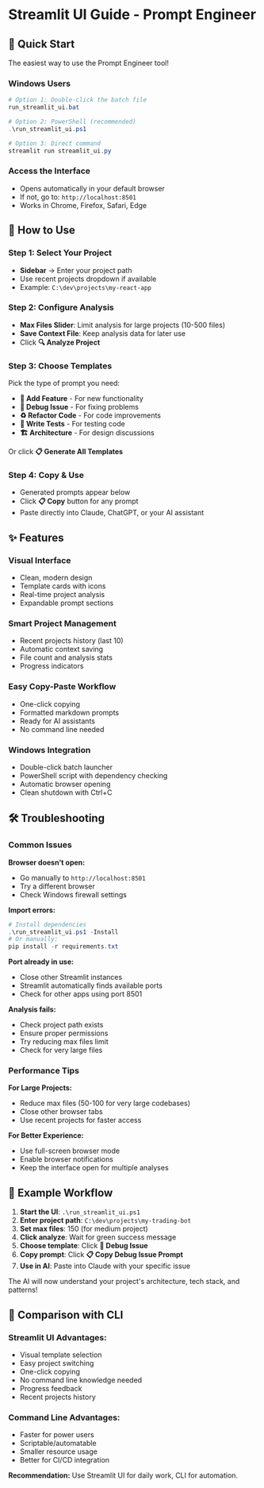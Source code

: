 # Streamlit UI Guide - Prompt Engineer

## 🚀 Quick Start

The easiest way to use the Prompt Engineer tool!

### **Windows Users**
```powershell
# Option 1: Double-click the batch file
run_streamlit_ui.bat

# Option 2: PowerShell (recommended)
.\run_streamlit_ui.ps1

# Option 3: Direct command
streamlit run streamlit_ui.py
```

### **Access the Interface**
- Opens automatically in your default browser
- If not, go to: `http://localhost:8501`
- Works in Chrome, Firefox, Safari, Edge

## 🎯 How to Use

### **Step 1: Select Your Project** 
- **Sidebar** → Enter your project path
- Use recent projects dropdown if available
- Example: `C:\dev\projects\my-react-app`

### **Step 2: Configure Analysis**
- **Max Files Slider**: Limit analysis for large projects (10-500 files)
- **Save Context File**: Keep analysis data for later use
- Click **🔍 Analyze Project**

### **Step 3: Choose Templates**
Pick the type of prompt you need:

- **🚀 Add Feature** - For new functionality
- **🔧 Debug Issue** - For fixing problems  
- **♻️ Refactor Code** - For code improvements
- **🧪 Write Tests** - For testing code
- **🏗️ Architecture** - For design discussions

Or click **📋 Generate All Templates**

### **Step 4: Copy & Use**
- Generated prompts appear below
- Click **📋 Copy** button for any prompt
- Paste directly into Claude, ChatGPT, or your AI assistant

## ✨ Features

### **Visual Interface**
- Clean, modern design
- Template cards with icons
- Real-time project analysis
- Expandable prompt sections

### **Smart Project Management**
- Recent projects history (last 10)
- Automatic context saving
- File count and analysis stats
- Progress indicators

### **Easy Copy-Paste Workflow**
- One-click copying
- Formatted markdown prompts
- Ready for AI assistants
- No command line needed

### **Windows Integration**
- Double-click batch launcher
- PowerShell script with dependency checking
- Automatic browser opening
- Clean shutdown with Ctrl+C

## 🛠 Troubleshooting

### **Common Issues**

**Browser doesn't open:**
- Go manually to `http://localhost:8501`
- Try a different browser
- Check Windows firewall settings

**Import errors:**
```powershell
# Install dependencies
.\run_streamlit_ui.ps1 -Install
# Or manually:
pip install -r requirements.txt
```

**Port already in use:**
- Close other Streamlit instances
- Streamlit automatically finds available ports
- Check for other apps using port 8501

**Analysis fails:**
- Check project path exists
- Ensure proper permissions
- Try reducing max files limit
- Check for very large files

### **Performance Tips**

**For Large Projects:**
- Reduce max files (50-100 for very large codebases)
- Close other browser tabs
- Use recent projects for faster access

**For Better Experience:**
- Use full-screen browser mode
- Enable browser notifications
- Keep the interface open for multiple analyses

## 📝 Example Workflow

1. **Start the UI**: `.\run_streamlit_ui.ps1`
2. **Enter project path**: `C:\dev\projects\my-trading-bot`
3. **Set max files**: 150 (for medium project)
4. **Click analyze**: Wait for green success message
5. **Choose template**: Click **🔧 Debug Issue**
6. **Copy prompt**: Click **📋 Copy Debug Issue Prompt**
7. **Use in AI**: Paste into Claude with your specific issue

The AI will now understand your project's architecture, tech stack, and patterns!

## 🔄 Comparison with CLI

### **Streamlit UI Advantages:**
- Visual template selection
- Easy project switching
- One-click copying
- No command line knowledge needed
- Progress feedback
- Recent projects history

### **Command Line Advantages:**
- Faster for power users
- Scriptable/automatable
- Smaller resource usage
- Better for CI/CD integration

**Recommendation:** Use Streamlit UI for daily work, CLI for automation.
